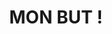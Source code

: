 ---
title : "MON BUT !"
testimonial_slider:
# slider item loop
- name : "Architecte Réseaux"
  designation : "Bac +5"
  content : "Mon projet professionnel est de devenir architecte réseaux.<br>Concevoir l'interconnexion des équipements permettant de faire circuler les informations au sein d'une entreprise."
            

# custom style
custom_class: "" 
custom_attributes: "" 
custom_css: ""
---